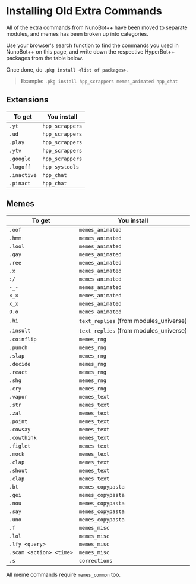 # Installing Old Extra Commands
All of the extra commands from NunoBot++ have been moved to separate modules, and memes has been broken up into categories.

Use your browser's search function to find the commands you used in NunoBot++ on this page, and write down the respective HyperBot++ packages from the table below.

Once done, do `.pkg install <list of packages>`.
> Example: `.pkg install hpp_scrappers memes_animated hpp_chat` 

## Extensions
|To get|You install|
|-----|-----|
|`.yt`|`hpp_scrappers`|
|`.ud`|`hpp_scrappers`|
|`.play`|`hpp_scrappers`|
|`.ytv`|`hpp_scrappers`|
|`.google`|`hpp_scrappers`|
|`.logoff`|`hpp_systools`|
|`.inactive`|`hpp_chat`|
|`.pinact`|`hpp_chat`|

## Memes
|To get|You install|
|-----|-----|
|`.oof`|`memes_animated`|
|`.hmm`|`memes_animated`|
|`.lool`|`memes_animated`|
|`.gay`|`memes_animated`|
|`.ree`|`memes_animated`|
|`.x`|`memes_animated`|
|`:/`|`memes_animated`|
|`-_-`|`memes_animated`|
|`×_×`|`memes_animated`|
|`x_x`|`memes_animated`|
|`O.o`|`memes_animated`|
|`.hi`|`text_replies` (from modules_universe)|
|`.insult`|`text_replies` (from modules_universe)|
|`.coinflip`|`memes_rng`|
|`.punch`|`memes_rng`|
|`.slap`|`memes_rng`|
|`.decide`|`memes_rng`|
|`.react`|`memes_rng`|
|`.shg`|`memes_rng`|
|`.cry`|`memes_rng`|
|`.vapor`|`memes_text`|
|`.str`|`memes_text`|
|`.zal`|`memes_text`|
|`.point`|`memes_text`|
|`.cowsay`|`memes_text`|
|`.cowthink`|`memes_text`|
|`.figlet`|`memes_text`|
|`.mock`|`memes_text`|
|`.clap`|`memes_text`|
|`.shout`|`memes_text`|
|`.clap`|`memes_text`|
|`.bt`|`memes_copypasta`|
|`.gei`|`memes_copypasta`|
|`.nou`|`memes_copypasta`|
|`.say`|`memes_copypasta`|
|`.uno`|`memes_copypasta`|
|`.f`|`memes_misc`|
|`.lol`|`memes_misc`|
|`.lfy <query>`|`memes_misc`|
|`.scam <action> <time>`|`memes_misc`|
|`.s`|`corrections`|

All meme commands require `memes_common` too.
